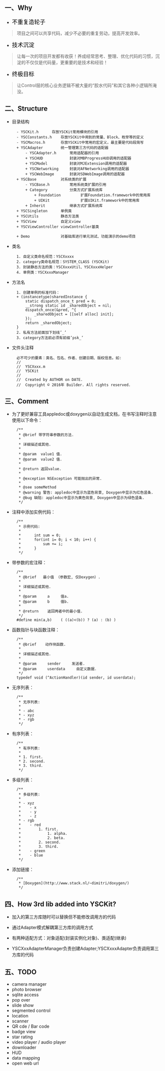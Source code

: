 ## 一、Why
* <font color=black size=4>不重复造轮子</font>

> 项目之间可以共享代码，减少不必要的重复劳动，提高开发效率。

* <font color=black size=4>技术沉淀</font>

> 让每一次的项目开发都有收获！养成经常思考、整理、优化代码的习惯，沉淀的不仅仅是代码量，更重要的是技术和经验！

* <font color=black size=4>终极目标</font>

> 让Control层的核心业务逻辑不被大量的“胶水代码”和其它各种小逻辑所淹没。
	
## 二、Structure

* 目录结构

		- YSCKit.h		存放YSCKit常用模块的引用
		- YSCConstants.h	存放YSCKit中用到的常量、Block、枚举等的定义
		- YSCMacros.h		存放YSCKit中常用的宏定义，最主要是代码段简写
		+ YSCAdapter		统一管理第三方代码的适配器
			- YSCAdapter.h      常用适配器的引用
			+ YSCHUD            封装对MBProgressHUD调用的适配器
			+ YSCModel          封装对MJExtension调用的适配器
			+ YSCNetworking     封装对AFNetworking调用的适配器
			+ YSCWebImage       封装对SDWebImage调用的适配器
		+ YSCBase			对系统类的扩展
			- YSCBase.h			常用系统类扩展的引用
			+ Category          分类方式扩展系统库
				+ Foundation         扩展Foundation.framework中的常用库
				+ UIKit              扩展UIKit.framework中的常用库
			+ Inherit           继承方式扩展系统库
		+ YSCSingleton		单例类
		+ YSCUtils			静态方法类
		+ YSCView           自定义view
		+ YSCViewController viewController基类

		+ Demo              对基础库进行单元测试、功能演示的demo项目

* 类名
		
		1. 自定义类命名规范：YSCXxxxx
		2. category类命名规范：SYSTEM_CLASS (YSCKit)
		3. 封装静态方法的类：YSCXxxxUtil、YSCXxxxHelper
		4. 单例类：YSCXxxxManager

* 方法名

		1. 创建单例的标准代码：
		+ (instancetype)sharedInstance {
			static dispatch_once_t pred = 0;
			__strong static id _sharedObject = nil;
			dispatch_once(&pred, ^{
				_sharedObject = [[self alloc] init];
			});
			return _sharedObject;
		}
		2. 私有方法前面加下划线’_’ 
		3. category方法前必须有前缀’psk_’

* 文件头注释

		必不可少的要素：类名、包名、作者、创建日期、版权信息。如:
		//
		//  YSCXxxx.m
		//  YSCKit
		//
		//  Created by AUTHOR on DATE.
		//  Copyright © 2016年 Builder. All rights reserved.
	
## 三、Comment

* 为了更好兼容工具appledoc或doxygen以自动生成文档，在书写注释时注意使用以下命令：

		/**
		 * @brief 带字符串参数的方法.
		 *
		 * 详细描述或其他.
		 * 
		 * @param  value1 值.
		 * @param  value2 值.
		 *
		 * @return 返回value.
		 *
		 * @exception NSException 可能抛出的异常.
		 * 
		 * @see someMethod
		 * @warning 警告: appledoc中显示为蓝色背景, Doxygen中显示为红色竖条.
		 * @bug 缺陷: appledoc中显示为黄色背景, Doxygen中显示为绿色竖条.
		 */ 
		 
* 注释中添加实例代码：

		/**
 		 * 示例代码:
		 *
		 *		int sum = 0;
		 * 		for(int i= 0; i < 10; i++) {
		 *          sum += i;
		 * 		}
		 */
		 
* 带参数的宏注释：

		/**
		 * @brief	最小值 （参数宏, 仅Doxygen）.
		 *			
		 * 详细描述或其他.
		 * 
		 * @param     a     值a.
		 * @param     b     值b.
		 *
		 * @return    返回两者中的最小值.
		 */
		#define min(a,b)    ( ((a)<(b)) ? (a) : (b) )
		
* 函数指针与块函数注释：

		/**
		 * @brief    动作块函数.
		 *
		 * 详细描述或其他.
		 * 
		 * @param     sender     发送者.
		 * @param     userdata     自定义数据.
		 */
		typedef void (^ActionHandler)(id sender, id userdata);

* 无序列表：

		/**
		 * 无序列表:
		 *
		 * - abc
		 * - xyz
		 * - rgb
		 */

* 有序列表：

		/**
		 * 有序列表:
		 *
		 * 1. first.
		 * 2. second.
		 * 3. third.
		 */


* 多级列表：

		/**
		 * 多级列表:
		 *
		 * - xyz
		 *    - x
		 *    - y
		 *    - z
		 * - rgb
		 *    - red
		 *        1. first.
		 *            1. alpha.
		 *            2. beta.
		 *        2. second.
		 *        3. third.
		 *    - green
		 *    - blue
		 */

* 添加链接：
	
		/**
 		 * [Doxygen](http://www.stack.nl/~dimitri/doxygen/)
 		 */
	
	
## 四、How 3rd lib added into YSCKit?

* 加入的第三方库随时可以替换但不能修改调用方的代码

* 通过Adapter模式解耦第三方库的调用方式
 
* 有两种适配方式：对象适配(封装实例化对象)、类适配(继承)
 
* YSCXxxAdapterManager负责创建Adapter;YSCXxxxAdapter负责调用第三方库的代码


## 五、TODO

* camera manager
* photo browser
* sqlite access
* pop over
* slide show
* segmented control
* location 
* scanner
* QR cde / Bar code
* badge view
* star rating
* video player / audio player
* downloader
* HUD
* data mapping
* open web url